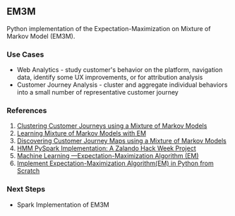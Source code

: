 ## EM3M
Python implementation of the Expectation-Maximization on Mixture of Markov Model (EM3M). 

### Use Cases
- Web Analytics - study customer's behavior on the platform, navigation data, identify some UX improvements, or for attribution analysis
- Customer Journey Analysis - cluster and aggregate individual behaviors into a small number of representative customer journey

### References 
1. [Clustering Customer Journeys using a Mixture of Markov Models](https://medium.com/engineered-publicis-sapient/clustering-customer-journeys-using-a-mixture-of-markov-models-87987c25b992)
2. [Learning Mixture of Markov Models with EM](https://bariskurt.com/learning-markov-mixtures-with-em-derivationmatlab-code/)
3. [Discovering Customer Journey Maps using a Mixture of Markov Models](https://www.researchgate.net/publication/321332396_Discovering_Customer_Journey_Maps_using_a_Mixture_of_Markov_Models)
4. [HMM PySpark Implementation: A Zalando Hack Week Project](https://engineering.zalando.com/posts/2017/03/hmm-pyspark-implementation-a-zalando-hack-week-project.html)
5. [Machine Learning —Expectation-Maximization Algorithm (EM)](https://jonathan-hui.medium.com/machine-learning-expectation-maximization-algorithm-em-2e954cb76959)
6. [Implement Expectation-Maximization Algorithm(EM) in Python from Scratch](https://towardsdatascience.com/implement-expectation-maximization-em-algorithm-in-python-from-scratch-f1278d1b9137)

### Next Steps
- Spark Implementation of EM3M
